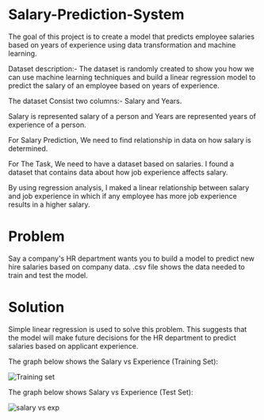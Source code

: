 # Salary-Prediction-System
The goal of this project is to create a model that predicts employee salaries based on years of experience using data transformation and machine learning.

Dataset description:- The dataset is randomly created to show you how we can use machine learning techniques and build a linear regression model to predict the salary of an employee based on years of experience.

The dataset Consist two columns:- Salary and Years.

Salary is represented salary of a person and Years are represented years of experience of a person.

For Salary Prediction, We need to find relationship in data on how salary is determined.

For The Task, We need to have a dataset based on salaries. I found a dataset that contains data about how job experience affects salary.


By using regression analysis, I maked a linear relationship between salary and job experience in which if any employee has more job experience results in a higher salary.

# Problem
Say a company's HR department wants you to build a model to predict new hire salaries based on company data. .csv file shows the data needed to train and test the model.

# Solution


Simple linear regression is used to solve this problem. This suggests that the model will make future decisions for the HR department to predict salaries based on applicant experience.



The graph below shows the Salary vs Experience (Training Set):



![Training set](https://github.com/amanydv6393/Salary-Prediction-System/assets/116442031/184872eb-5f24-49a0-89be-2914361e3923)

The graph below shows Salary vs Experience (Test Set):



![salary vs exp](https://github.com/amanydv6393/Salary-Prediction-System/assets/116442031/6e0e7f90-7b02-435f-8b3c-d070b9db0f2c)
